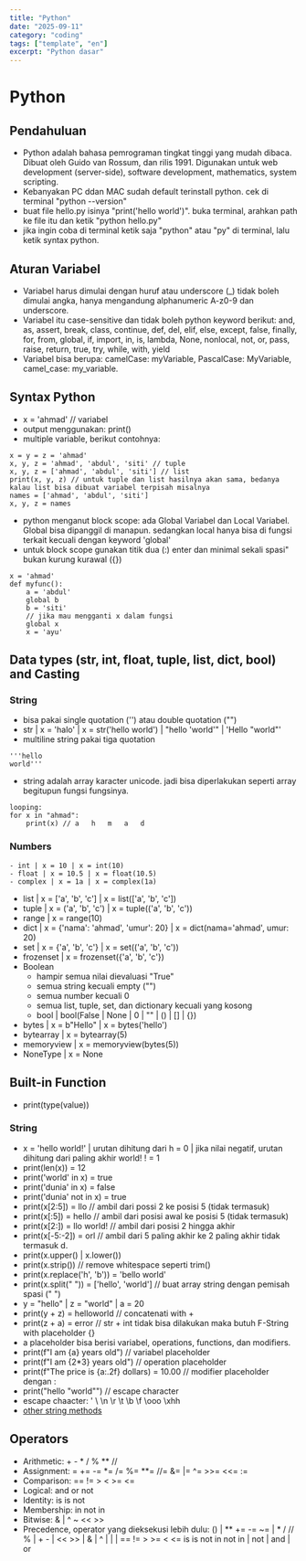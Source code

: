 ```yaml
---
title: "Python"
date: "2025-09-11"
category: "coding"
tags: ["template", "en"]
excerpt: "Python dasar"
---
```


# Python
## Pendahuluan
- Python adalah bahasa pemrograman tingkat tinggi yang mudah dibaca. Dibuat oleh Guido van Rossum, dan rilis 1991. Digunakan untuk web development (server-side), software development, mathematics, system scripting.
- Kebanyakan PC ddan MAC sudah default terinstall python. cek di terminal "python --version"
- buat file hello.py isinya "print('hello world')". buka terminal, arahkan path ke file itu dan ketik "python hello.py"
- jika ingin coba di terminal ketik saja "python" atau "py" di terminal, lalu ketik syntax python.
## Aturan Variabel
- Variabel harus dimulai dengan huruf atau underscore (_) tidak boleh dimulai angka, hanya mengandung alphanumeric A-z0-9 dan underscore.
- Variabel itu case-sensitive dan tidak boleh python keyword berikut: and, as, assert, break, class, continue, def, del, elif, else, except, false, finally, for, from, global, if, import, in, is, lambda, None, nonlocal, not, or, pass, raise, return, true, try, while, with, yield
- Variabel bisa berupa: camelCase: myVariable, PascalCase: MyVariable, camel_case: my_variable.
## Syntax Python
- x = 'ahmad' // variabel
- output menggunakan: print()
- multiple variable, berikut contohnya:
```
x = y = z = 'ahmad'
x, y, z = 'ahmad', 'abdul', 'siti' // tuple
x, y, z = ['ahmad', 'abdul', 'siti'] // list
print(x, y, z) // untuk tuple dan list hasilnya akan sama, bedanya kalau list bisa dibuat variabel terpisah misalnya
names = ['ahmad', 'abdul', 'siti']
x, y, z = names
```
- python menganut block scope: ada Global Variabel dan Local Variabel. Global bisa dipanggil di manapun. sedangkan local hanya bisa di fungsi terkait kecuali dengan keyword 'global'
- untuk block scope gunakan titik dua (:) enter dan minimal sekali spasi" bukan kurung kurawal ({})
```
x = 'ahmad'
def myfunc():
    a = 'abdul'
    global b
    b = 'siti'
    // jika mau mengganti x dalam fungsi
    global x
    x = 'ayu'
```
## Data types (str, int, float, tuple, list, dict, bool) and Casting
### String
- bisa pakai single quotation ('') atau double quotation ("")
- str | x = 'halo' | x = str('hello world') | "hello 'world'" | 'Hello "world"'
- multiline string pakai tiga quotation
```
'''hello
world'''
```
- string adalah array karacter unicode. jadi bisa diperlakukan seperti array begitupun fungsi fungsinya.
```
looping:
for x in "ahmad":
    print(x) // a   h   m   a   d
```
### Numbers
    - int | x = 10 | x = int(10)
    - float | x = 10.5 | x = float(10.5)
    - complex | x = 1a | x = complex(1a)
- list | x = ['a', 'b', 'c'] | x = list(['a', 'b', 'c'])
- tuple | x = ('a', 'b', 'c') | x = tuple(('a', 'b', 'c'))
- range | x = range(10)
- dict | x = {'nama': 'ahmad', 'umur': 20} | x = dict(nama='ahmad', umur: 20)
- set | x = {'a', 'b', 'c'} | x = set(('a', 'b', 'c'))
- frozenset | x = frozenset({'a', 'b', 'c'})
- Boolean
    - hampir semua nilai dievaluasi "True"
    - semua string kecuali empty ("")
    - semua number kecuali 0
    - semua list, tuple, set, dan dictionary kecuali yang kosong
    - bool | bool(False | None | 0 | "" | () | [] | {})
- bytes | x = b"Hello" | x = bytes('hello')
- bytearray | x = bytearray(5)
- memoryview | x = memoryview(bytes(5))
- NoneType | x = None
## Built-in Function
- print(type(value))
### String
- x = 'hello world!' | urutan dihitung dari h = 0 | jika nilai negatif, urutan dihitung dari paling akhir world! ! = 1
- print(len(x)) = 12
- print('world' in x) = true
- print('dunia' in x) = false
- print('dunia' not in x) = true
- print(x[2:5]) = llo // ambil dari possi 2 ke posisi 5 (tidak termasuk)
- print(x[:5]) = hello // ambil dari posisi awal ke posisi 5 (tidak termasuk)
- print(x[2:]) = llo world! // ambil dari posisi 2 hingga akhir
- print(x[-5:-2]) = orl // ambil dari 5 paling akhir ke 2 paling akhir tidak termasuk d.
- print(x.upper() | x.lower())
- print(x.strip()) // remove whitespace seperti trim()
- print(x.replace('h', 'b')) = 'bello world'
- print(x.split(" ")) = ['hello', 'world'] // buat array string dengan pemisah spasi (" ")
- y = "hello" | z = "world" | a = 20
- print(y + z) = helloworld // concatenati with +
- print(z + a) = error // str + int tidak bisa dilakukan maka butuh F-String with placeholder {}
- a placeholder bisa berisi variabel, operations, functions, dan modifiers.
- print(f"I am {a} years old") // variabel placeholder
- print(f"I am {2*3} years old") // operation placeholder
- print(f"The price is {a:.2f} dollars) = 10.00 // modifier placeholder dengan :
- print("hello \"world\"") // escape character
- escape chaacter: \' \\ \n \r \t \b \f \ooo \xhh
- [other string methods](https://www.w3schools.com/python/python_strings_methods.asp)
## Operators
- Arithmetic: + - * / % ** //
- Assignment: = += -= *= /= %= **= //= &= |= ^= >>= <<= :=
- Comparison: == != > < >= <=
- Logical: and or not
- Identity: is is not
- Membership: in not in
- Bitwise: & | ^ ~ << >>
- Precedence, operator yang dieksekusi lebih dulu: () | ** += -= ~= | * / // % | + - | << >> | & | ^ | | | == != > >= < <= is is not in not in | not | and | or